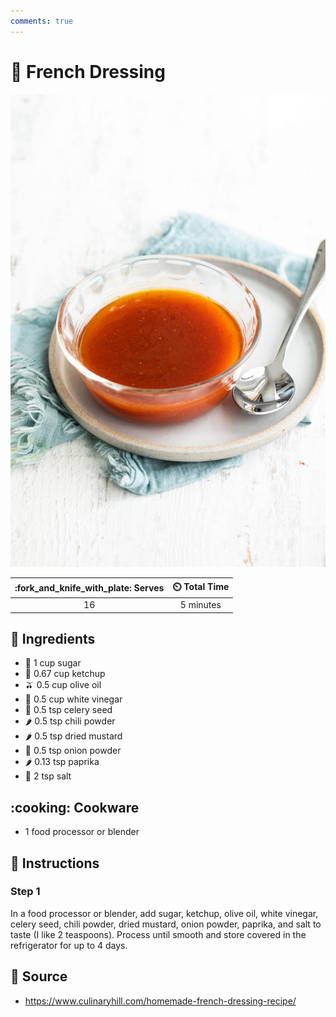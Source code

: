 ```yaml
---
comments: true
---
```

# :green_salad: French Dressing

![French Dressing](../assets/images/french-dressing.jpg)

| :fork_and_knife_with_plate: Serves | :timer_clock: Total Time |
|:----------------------------------:|:-----------------------: |
| 16 | 5 minutes |

## :salt: Ingredients

- :candy: 1 cup sugar
- :tomato: 0.67 cup ketchup
- :olive: 0.5 cup olive oil
- :champagne: 0.5 cup white vinegar
- :leafy_green: 0.5 tsp celery seed
- :hot_pepper: 0.5 tsp chili powder
- :hot_pepper: 0.5 tsp dried mustard
- :onion: 0.5 tsp onion powder
- :hot_pepper: 0.13 tsp paprika
- :salt: 2 tsp salt

## :cooking: Cookware

- 1 food processor or blender

## :pencil: Instructions

### Step 1

In a food processor or blender, add sugar, ketchup, olive oil, white vinegar, celery seed, chili powder, dried mustard,
onion powder, paprika, and salt to taste (I like 2 teaspoons). Process until smooth and store covered in the
refrigerator for up to 4 days.

## :link: Source

- <https://www.culinaryhill.com/homemade-french-dressing-recipe/>
